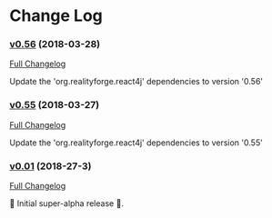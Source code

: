 # Change Log

### [v0.56](https://github.com/react4j/react4j-widget/tree/v0.56) (2018-03-28)
[Full Changelog](https://github.com/react4j/react4j-widget/compare/v0.55...v0.56)

Update the 'org.realityforge.react4j' dependencies to version '0.56'
### [v0.55](https://github.com/react4j/react4j-widget/tree/v0.55) (2018-03-27)
[Full Changelog](https://github.com/react4j/react4j-widget/compare/v0.54...v0.55)

Update the 'org.realityforge.react4j' dependencies to version '0.55'
### [v0.01](https://github.com/react4j/react4j-widget/tree/v0.01) (2018-27-3)
[Full Changelog](https://github.com/react4j/react4j-widget/compare/68eedfff1b2af12d08f0e5e12dbeb9d8c97c62a0...v0.01)

 ‎🎉	Initial super-alpha release ‎🎉.
